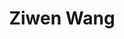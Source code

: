 ---
layout: profiles
title: Ziwen Wang
description: EEG
img: assets/img/people/ziwen_wang.jpg
redirect: /people/
year: 2023.04
category: PhD Students
email: ziwen.wang@manchester.ac.uk
linkedin:
google_scholar: 
orcid: 0009-0008-8684-877X
github_username: 
---